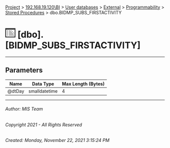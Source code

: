 #### 

[Project](../../../../../index.md) > [192.168.19.120\\BI](../../../../index.md) > [User databases](../../../index.md) > [External](../../index.md) > [Programmability](../index.md) > [Stored Procedures](Stored_Procedures.md) > dbo.BIDMP_SUBS_FIRSTACTIVITY

# ![Stored Procedures](../../../../../Images/StoredProcedure32.png) [dbo].[BIDMP_SUBS_FIRSTACTIVITY]

---

## <a name="#parameters"></a>Parameters

| Name | Data Type | Max Length (Bytes) |
|---|---|---|
| @dtDay | smalldatetime | 4 |


---

###### Author:  MIS Team

###### Copyright 2021 - All Rights Reserved

###### Created: Monday, November 22, 2021 3:15:24 PM

